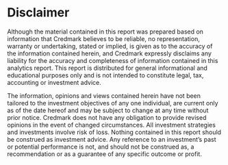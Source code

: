 # Disclaimer

Although the material contained in this report was prepared based on information that Credmark believes to be reliable, no representation, warranty or undertaking, stated or implied, is given as to the accuracy of the information contained herein, and Credmark expressly disclaims any liability for the accuracy and completeness of information contained in this analytics report. This report is distributed for general informational and educational purposes only and is not intended to constitute legal, tax, accounting or investment advice.&#x20;

The information, opinions and views contained herein have not been tailored to the investment objectives of any one individual, are current only as of the date hereof and may be subject to change at any time without prior notice. Credmark does not have any obligation to provide revised opinions in the event of changed circumstances. All investment strategies and investments involve risk of loss. Nothing contained in this report should be construed as investment advice. Any reference to an investment’s past or potential performance is not, and should not be construed as, a recommendation or as a guarantee of any specific outcome or profit.
